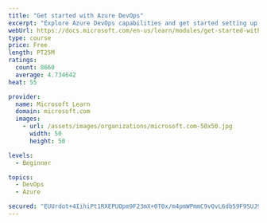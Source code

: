 ```yaml
---
title: "Get started with Azure DevOps"
excerpt: "Explore Azure DevOps capabilities and get started setting up your own organization knowing what separates elite performers from low performers."
webUrl: https://docs.microsoft.com/en-us/learn/modules/get-started-with-devops/
type: course
price: Free
length: PT25M
ratings:
  count: 8660
  average: 4.734642
heat: 55

provider:
  name: Microsoft Learn
  domain: microsoft.com
  images:
    - url: /assets/images/organizations/microsoft.com-50x50.jpg
      width: 50
      height: 50

levels:
  - Beginner

topics:
  - DevOps
  - Azure

secured: "EUUrdot+4IihiPt1RXEPUOpm9F23mX+0T0x/m4pmWPmmC9vQvL6db59F9SUJ9XbnLV/6k6SA4S4KyfXaE5KfOecBTW9aL4/yvixMF4MIUtIaboa0kx+3COYHJUJ9bB/9FajVNilWm02KyUYWNUQfI6znUHbSSGB/Of6NdcgISkOCzfqHj5eVN6c8gqZnhycxErHC15de7fpgnUqnZgdrSpWpXUCYTwUGj3Efco+lU0cri42w9uvr065AqRiK1dIJyIAo6UNfp/pdNUhM3j42Kb6esm+YHBWV+/00JqWkH3za90lez66xVeehlNviiWiO4FjyDeImbCGYnZ9iE+OjpzqzyHBkPSfEo0TsZDzfLTjcqkgJ4Z/RCPhuPty1qLboxlum/kiaBpyvzy/aPLfNKh0ZqrS5gondvQNUISrUCiU=;ACO2rEhQ3yF6DRtaN8/M5g=="
---
```


